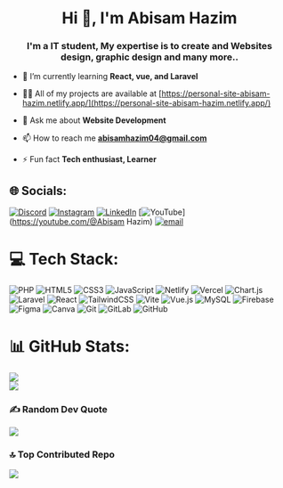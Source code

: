 <h1 align="center">Hi 👋, I'm Abisam Hazim</h1>
<h3 align="center">I'm a IT student, My expertise is to create and Websites design, graphic design and many more..</h3>

- 🌱 I’m currently learning **React, vue, and Laravel**

- 👨‍💻 All of my projects are available at [https://personal-site-abisam-hazim.netlify.app/](https://personal-site-abisam-hazim.netlify.app/)

- 💬 Ask me about **Website Development**

- 📫 How to reach me **abisamhazim04@gmail.com**

- ⚡ Fun fact **Tech enthusiast, Learner**


## 🌐 Socials:
[![Discord](https://img.shields.io/badge/Discord-%237289DA.svg?logo=discord&logoColor=white)](https://discord.gg/briliantbee) [![Instagram](https://img.shields.io/badge/Instagram-%23E4405F.svg?logo=Instagram&logoColor=white)](https://instagram.com/biscuitsam__) [![LinkedIn](https://img.shields.io/badge/LinkedIn-%230077B5.svg?logo=linkedin&logoColor=white)](https://www.linkedin.com/in/abisam-hazim-5853b4345/) [![YouTube](https://img.shields.io/badge/YouTube-%23FF0000.svg?logo=YouTube&logoColor=white)](https://youtube.com/@Abisam Hazim) [![email](https://img.shields.io/badge/Email-D14836?logo=gmail&logoColor=white)](mailto:abisamhazim04@gmail.com) 

# 💻 Tech Stack:
![PHP](https://img.shields.io/badge/php-%23777BB4.svg?style=for-the-badge&logo=php&logoColor=white) ![HTML5](https://img.shields.io/badge/html5-%23E34F26.svg?style=for-the-badge&logo=html5&logoColor=white) ![CSS3](https://img.shields.io/badge/css3-%231572B6.svg?style=for-the-badge&logo=css3&logoColor=white) ![JavaScript](https://img.shields.io/badge/javascript-%23323330.svg?style=for-the-badge&logo=javascript&logoColor=%23F7DF1E) ![Netlify](https://img.shields.io/badge/netlify-%23000000.svg?style=for-the-badge&logo=netlify&logoColor=#00C7B7) ![Vercel](https://img.shields.io/badge/vercel-%23000000.svg?style=for-the-badge&logo=vercel&logoColor=white) ![Chart.js](https://img.shields.io/badge/chart.js-F5788D.svg?style=for-the-badge&logo=chart.js&logoColor=white) ![Laravel](https://img.shields.io/badge/laravel-%23FF2D20.svg?style=for-the-badge&logo=laravel&logoColor=white) ![React](https://img.shields.io/badge/react-%2320232a.svg?style=for-the-badge&logo=react&logoColor=%2361DAFB) ![TailwindCSS](https://img.shields.io/badge/tailwindcss-%2338B2AC.svg?style=for-the-badge&logo=tailwind-css&logoColor=white) ![Vite](https://img.shields.io/badge/vite-%23646CFF.svg?style=for-the-badge&logo=vite&logoColor=white) ![Vue.js](https://img.shields.io/badge/vue.js-%2335495e.svg?style=for-the-badge&logo=vuedotjs&logoColor=%234FC08D) ![MySQL](https://img.shields.io/badge/mysql-4479A1.svg?style=for-the-badge&logo=mysql&logoColor=white) ![Firebase](https://img.shields.io/badge/firebase-a08021?style=for-the-badge&logo=firebase&logoColor=ffcd34) ![Figma](https://img.shields.io/badge/figma-%23F24E1E.svg?style=for-the-badge&logo=figma&logoColor=white) ![Canva](https://img.shields.io/badge/Canva-%2300C4CC.svg?style=for-the-badge&logo=Canva&logoColor=white) ![Git](https://img.shields.io/badge/git-%23F05033.svg?style=for-the-badge&logo=git&logoColor=white) ![GitLab](https://img.shields.io/badge/gitlab-%23181717.svg?style=for-the-badge&logo=gitlab&logoColor=white) ![GitHub](https://img.shields.io/badge/github-%23121011.svg?style=for-the-badge&logo=github&logoColor=white)
# 📊 GitHub Stats:
![](https://nirzak-streak-stats.vercel.app/?user=jongkodingabi&theme=radical&hide_border=false)<br/>
![](https://github-readme-stats.vercel.app/api/top-langs/?username=jongkodingabi&theme=radical&hide_border=false&include_all_commits=false&count_private=false&layout=compact)

### ✍️ Random Dev Quote
![](https://quotes-github-readme.vercel.app/api?type=horizontal&theme=radical)

### 🔝 Top Contributed Repo
![](https://github-contributor-stats.vercel.app/api?username=jongkodingabi&limit=5&theme=dark&combine_all_yearly_contributions=true)

<!-- Proudly created with GPRM ( https://gprm.itsvg.in ) -->
